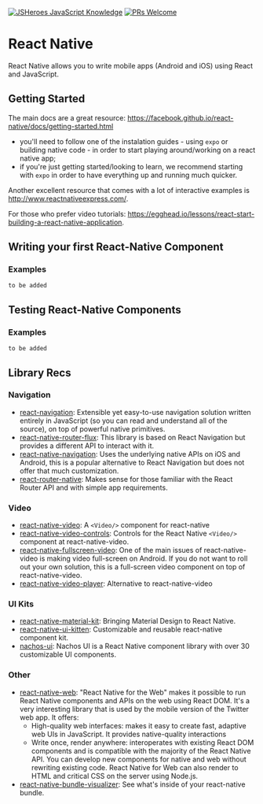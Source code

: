 [![JSHeroes JavaScript Knowledge](https://img.shields.io/badge/JSHeroes-React--Native--Community-blue.svg)](https://github.com/jsheroes/react-native-community/)
[![PRs Welcome](https://img.shields.io/badge/PRs-welcome-brightgreen.svg)](http://makeapullrequest.com)

# React Native

React Native allows you to write mobile apps (Android and iOS) using React and JavaScript.

## Getting Started
The main docs are a great resource: https://facebook.github.io/react-native/docs/getting-started.html
- you'll need to follow one of the instalation guides - using `expo` or building native code - in order to start playing around/working on a react native app;
- if you're just getting started/looking to learn, we recommend starting with `expo` in order to have everything up and running much quicker.

Another excellent resource that comes with a lot of interactive examples is http://www.reactnativeexpress.com/.

For those who prefer video tutorials: https://egghead.io/lessons/react-start-building-a-react-native-application.

## Writing your first React-Native Component

### Examples
`to be added`

## Testing React-Native Components

### Examples
`to be added`

## Library Recs

### Navigation
* [react-navigation](https://github.com/react-navigation/react-navigation): Extensible yet easy-to-use navigation solution written entirely in JavaScript (so you can read and understand all of the source), on top of powerful native primitives.
* [react-native-router-flux](https://github.com/aksonov/react-native-router-flux): This library is based on React Navigation but provides a different API to interact with it.
* [react-native-navigation](https://github.com/wix/react-native-navigation): Uses the underlying native APIs on iOS and Android, this is a popular alternative to React Navigation but does not offer that much customization.
* [react-router-native](https://github.com/ReactTraining/react-router/tree/master/packages/react-router-native): Makes sense for those familiar with the React Router API and with simple app requirements.

### Video
* [react-native-video](https://github.com/react-native-community/react-native-video): A `<Video/>` component for react-native
* [react-native-video-controls](https://github.com/itsnubix/react-native-video-controls): Controls for the React Native `<Video/>` component at react-native-video.
* [react-native-fullscreen-video](https://github.com/mostafa/react-native-fullscreen-video): One of the main issues of react-native-video is making video full-screen on Android. If you do not want to roll out your own solution, this is a full-screen video component on top of react-native-video.
* [react-native-video-player](https://github.com/cornedor/react-native-video-player): Alternative to react-native-video

### UI Kits
* [react-native-material-kit](https://github.com/xinthink/react-native-material-kit): Bringing Material Design to React Native.
* [react-native-ui-kitten](https://github.com/akveo/react-native-ui-kitten): Customizable and reusable react-native component kit.
* [nachos-ui](https://github.com/nachos-ui/nachos-ui): Nachos UI is a React Native component library with over 30 customizable UI components.


### Other
* [react-native-web](https://github.com/necolas/react-native-web): "React Native for the Web" makes it possible to run React Native components and APIs on the web using React DOM. It's a very interesting library that is used by the mobile version of the Twitter web app. It offers:
  * High-quality web interfaces: makes it easy to create fast, adaptive web UIs in JavaScript. It provides native-quality interactions
  * Write once, render anywhere: interoperates with existing React DOM components and is compatible with the majority of the React Native API. You can develop new components for native and web without rewriting existing code. React Native for Web can also render to HTML and critical CSS on the server using Node.js.
* [react-native-bundle-visualizer](https://www.npmjs.com/package/react-native-bundle-visualizer): See what's inside of your react-native bundle.

